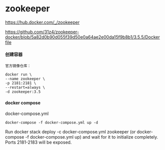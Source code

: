 # zookeeper
https://hub.docker.com/_/zookeeper

https://github.com/31z4/zookeeper-docker/blob/5a82d0b90d055f39d50e0a64ae2e00da15f9b8b1/3.5.5/Dockerfile
  
#### 创建容器
```
官方镜像仓库：

docker run \
--name zookeeper \
-p 2181:2181 \
--restart=always \
-d zookeeper:3.5
```

#### docker compose
docker-compose.yml
```
docker-compose -f docker-compose.yml up -d
```
Run docker stack deploy -c docker-compose.yml zookeeper (or docker-compose -f docker-compose.yml up) and wait for it to initialize completely. Ports 2181-2183 will be exposed.